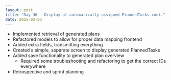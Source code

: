 ```yaml
---
layout: post
title: "Day 36 - Display of automatically assigned PlannedTasks cont." 
date: 2025-03-03
---
```


- Implemented retrieval of generated plans
- Refactored models to allow for proper data mapping frontend
- Added extra fields, transmitting everything
- Created a simple, separate screen to display generated PlannedTasks
- Added save functionality to generated plan overview
  - Required some troubleshooting and refactoring to get the correct IDs everywhere
- Retrospective and sprint planning
